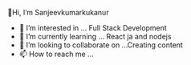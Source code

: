   👋Hi, I’m Sanjeevkumarkukanur
- 👀 I’m interested in ... Full Stack Development
- 🌱 I’m currently learning ... React ja and nodejs 
- 💞️ I’m looking to collaborate on ...Creating content
- 📫 How to reach me ...

